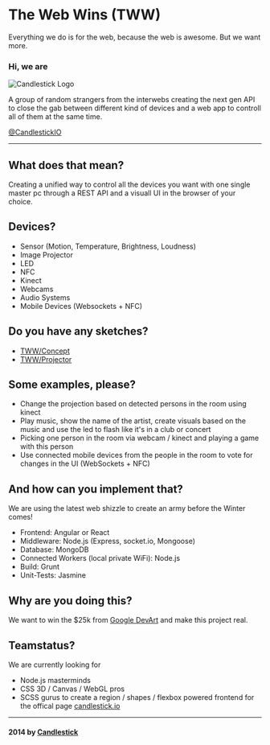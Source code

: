 # The Web Wins (TWW)

Everything we do is for the web, because the web is awesome. But we want more. 

### Hi, we are

![Candlestick Logo](https://i.cloudup.com/dsLueKJvq3-3000x3000.png)

A group of random strangers from the interwebs creating the next gen API to close the gab between different kind of devices and a web app to controll all of them at the same time. 

[@CandlestickIO](http://twitter.com/CandlestickIO)

---

## What does that mean? 

Creating a unified way to control all the devices you want with one single master pc through a REST API and a visuall UI in the browser of your choice. 



## Devices? 

- Sensor (Motion, Temperature, Brightness, Loudness)
- Image Projector
- LED
- NFC
- Kinect
- Webcams
- Audio Systems
- Mobile Devices (Websockets + NFC)




## Do you have any sketches? 

- [TWW/Concept](https://redpen.io/dhm62r)
- [TWW/Projector](https://redpen.io/v3a571)





## Some examples, please?

- Change the projection based on detected persons in the room using kinect
- Play music, show the name of the artist, create visuals based on the music and use the led to flash like it's in a club or concert
- Picking one person in the room via webcam / kinect and playing a game with this person
- Use connected mobile devices from the people in the room to vote for changes in the UI (WebSockets + NFC)







## And how can you implement that?  

We are using the latest web shizzle to create an army before the Winter comes!

- Frontend: Angular or React
- Middleware: Node.js (Express, socket.io, Mongoose)
- Database: MongoDB
- Connected Workers (local private WiFi): Node.js
- Build: Grunt
- Unit-Tests: Jasmine
 


## Why are you doing this?

We want to win the $25k from [Google DevArt](https://devart.withgoogle.com/#/) and make this project real. 


## Teamstatus? 

We are currently looking for 

- Node.js masterminds
- CSS 3D / Canvas / WebGL pros
- SCSS gurus to create a region / shapes / flexbox powered frontend for the offical page [candlestick.io](http://candlestick.io)


---

#### 2014 by [Candlestick](http://twitter.com/CandlestickIO)
